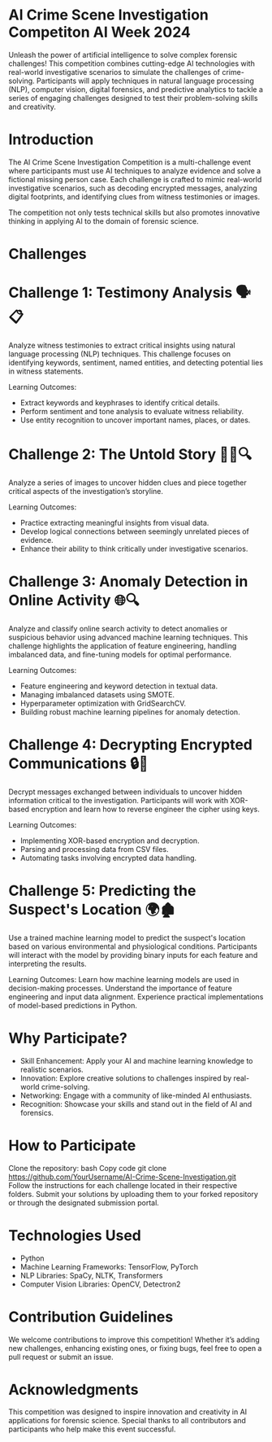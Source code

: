 # AI Crime Scene Investigation Competiton AI Week 2024
Unleash the power of artificial intelligence to solve complex forensic challenges! This competition combines cutting-edge AI technologies with real-world investigative scenarios to simulate the challenges of crime-solving. Participants will apply techniques in natural language processing (NLP), computer vision, digital forensics, and predictive analytics to tackle a series of engaging challenges designed to test their problem-solving skills and creativity.

# Introduction
The AI Crime Scene Investigation Competition is a multi-challenge event where participants must use AI techniques to analyze evidence and solve a fictional missing person case. Each challenge is crafted to mimic real-world investigative scenarios, such as decoding encrypted messages, analyzing digital footprints, and identifying clues from witness testimonies or images.

The competition not only tests technical skills but also promotes innovative thinking in applying AI to the domain of forensic science.

# Challenges

# Challenge 1: Testimony Analysis 🗣️📋
Analyze witness testimonies to extract critical insights using natural language processing (NLP) techniques. This challenge focuses on identifying keywords, sentiment, named entities, and detecting potential lies in witness statements.

Learning Outcomes:
- Extract keywords and keyphrases to identify critical details.
- Perform sentiment and tone analysis to evaluate witness reliability.
- Use entity recognition to uncover important names, places, or dates.

# Challenge 2: The Untold Story 🕵️‍♂️🔍
Analyze a series of images to uncover hidden clues and piece together critical aspects of the investigation’s storyline.

Learning Outcomes:
- Practice extracting meaningful insights from visual data.
- Develop logical connections between seemingly unrelated pieces of evidence.
- Enhance their ability to think critically under investigative scenarios.

# Challenge 3: Anomaly Detection in Online Activity 🌐🔍
Analyze and classify online search activity to detect anomalies or suspicious behavior using advanced machine learning techniques. This challenge highlights the application of feature engineering, handling imbalanced data, and fine-tuning models for optimal performance.

Learning Outcomes:
- Feature engineering and keyword detection in textual data.
- Managing imbalanced datasets using SMOTE.
- Hyperparameter optimization with GridSearchCV.
- Building robust machine learning pipelines for anomaly detection.

# Challenge 4: Decrypting Encrypted Communications 🔒💬
Decrypt messages exchanged between individuals to uncover hidden information critical to the investigation. Participants will work with XOR-based encryption and learn how to reverse engineer the cipher using keys.

Learning Outcomes:
- Implementing XOR-based encryption and decryption.
- Parsing and processing data from CSV files.
- Automating tasks involving encrypted data handling.

# Challenge 5: Predicting the Suspect's Location 🌍🏚️
Use a trained machine learning model to predict the suspect's location based on various environmental and physiological conditions. Participants will interact with the model by providing binary inputs for each feature and interpreting the results.

Learning Outcomes:
Learn how machine learning models are used in decision-making processes.
Understand the importance of feature engineering and input data alignment.
Experience practical implementations of model-based predictions in Python.

# Why Participate?
- Skill Enhancement: Apply your AI and machine learning knowledge to realistic scenarios.
- Innovation: Explore creative solutions to challenges inspired by real-world crime-solving.
- Networking: Engage with a community of like-minded AI enthusiasts.
- Recognition: Showcase your skills and stand out in the field of AI and forensics.

# How to Participate
Clone the repository:
bash
Copy code
git clone https://github.com/YourUsername/AI-Crime-Scene-Investigation.git  
Follow the instructions for each challenge located in their respective folders.
Submit your solutions by uploading them to your forked repository or through the designated submission portal.

# Technologies Used
- Python
- Machine Learning Frameworks: TensorFlow, PyTorch
- NLP Libraries: SpaCy, NLTK, Transformers
- Computer Vision Libraries: OpenCV, Detectron2

# Contribution Guidelines
We welcome contributions to improve this competition! Whether it’s adding new challenges, enhancing existing ones, or fixing bugs, feel free to open a pull request or submit an issue.

# Acknowledgments
This competition was designed to inspire innovation and creativity in AI applications for forensic science. Special thanks to all contributors and participants who help make this event successful.
